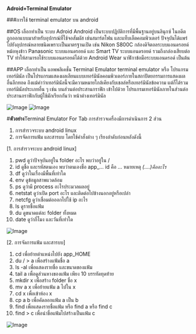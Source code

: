 **Adroid+Terminal Emulator**

###การใช้ terminal emulator บน android

##OS เลือกทำเป็น ระบบ Adroid
  Android เป็นระบบปฏิบัติการที่มีพื้นฐานอยู่บนลินุกซ์ ในอดีตถูกออกแบบมาสำหรับอุปกรณ์ที่ใช้จอสัมผัส เช่นสมาร์ตโฟน และแท็บเล็ตคอมพิวเตอร์ ปัจจุบันได้แพร่ไปยังอุปกรณ์หลายชนิดเพราะเป็นมาตรฐานเปิด เช่น Nikon S800C กล้องดิจิตอลระบบแอนดรอยด์ หม้อหุงข้าว Panasonic ระบบแอนดรอยด์ และ Smart TV ระบบแอนดรอยด์ รวมถึงกล่องเสียบต่อ TV ทำให้สามารถใช้ระบบแอนดรอยด์ได้ด้วย Android Wear นาฬิกาข้อมือระบบแอนดรอด์ เป็นต้น

##APP เลือกทำเป็น แอพพลิเคชั่น Terminal Emulator
  terminal emulator หรือ โปรแกรมเทอร์มินัล เป็นโปรแกรมแสดงผลเลียนแบบเทอร์มินัลคอมพิวเตอร์ภายในสถาปัตยกรรมการแสดงผลอื่นอีกทอด ถึงแม้คำว่าเทอร์มินัลนี้จะมีความหมายใกล้เคียงกับเชลล์หรือเทอร์มินัลข้อความ แต่ก็ได้รวมเทอร์มินัลประเภทอื่น ๆ เช่น บนส่วนต่อประสานกราฟิก เข้าไปด้วย โปรแกรมเทอร์มินัลภายในส่วนต่อประสานกราฟิกกับผู้ใช้มักเรียกกันว่า หน้าต่างเทอร์มินัล
  
![Image](http://kawintharawiw.github.io/Android-Terminal-Emulator/22.png) ![Image](http://kawintharawiw.github.io/Android-Terminal-Emulator/11.png)

#**ตัวอย่าง**Terminal Emulator For Tab
การสำรวจเครื่องมีการดำเนินการ 2 ส่วน
1. การสำรวจระบบ android linux
2. การจัดการแฟ้ม และสารบบ 
โดยใช้คำสั่งต่าง ๆ เรียงลำดับก่อนหลังดังนี้

[1. การสำรวจระบบ android linux]
1. pwd ดูว่าปัจจุบันอยู่ใน folder อะไร พบว่าอยู่ใน /
2. id ดูชื่อ และรหัสตนเอง พบว่าตนเองชื่อ app_... id คือ ... หมายเหตุ *(....)คืออะไร*
3. df ดูว่าในเรื่องมีพื้นที่เท่าใด
4. env ดูข้อมูลสาพแวดล้อม
5. ps ดูว่ามี process อะไรประมวลผลอยู่
6. netstat ดูว่าเปิด port อะไร และติดต่อไปข้างนอกอยู่หรือเปล่า
7. netcfg ดูว่าเชื่อมต่อออกไปใช้ ip อะไร
8. ls ดูรายชื่อแฟ้ม
9. du ดูขนาดแต่ละ folder ทั้งหมด
10. date ดูว่ากี่โมง และวันที่เท่าใด

![Image](http://kawintharawiw.github.io/Android-Terminal-Emulator/66.jpg)

[2. การจัดการแฟ้ม และสารบบ]
1. cd เพื่อย้ายตำแหน่งไปยัง app_HOME
2. du / > a เพื่อสร้างแฟ้มชื่อ a
3. ls -al เพื่อแสดงรายชื่อ และขนาดของแฟ้ม
4. tail a เพื่อดูส่วนหางของแฟ้ม เพียง 10 บรรทัดทุดท้าย
5. mkdir x เพื่อสร้าง folder ชื่อ x
6. mv a x เพื่อย้ายแฟ้ม a ไปใน x
7. cd x เพื่อเข้าห้อง x
8. cp a b เพื่อคัดลอกแฟ้ม a เป็น b
9. find เพื่อแสดงรายชื่อแฟ้ม หรือ find a หรือ find c
10. find > c เพื่อนำชื่อแฟ้มไปสร้างเป็นแฟ้ม c

![Image](http://kawintharawiw.github.io/Android-Terminal-Emulator/88.jpg)

